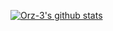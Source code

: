 [![Orz-3's github stats](https://github-readme-stats.vercel.app/api?username=Orz-3&show_icons=true)](https://github.com/Orz-3)

<!--
### Hi there 👋
**Orz-3M/Orz-3** is a ✨ _special_ ✨ repository because its `README.md` (this file) appears on your GitHub profile.

Here are some ideas to get you started:

- 🔭 I’m currently working on ...
- 🌱 I’m currently learning ...
- 👯 I’m looking to collaborate on ...
- 🤔 I’m looking for help with ...
- 💬 Ask me about ...
- 📫 How to reach me: ...
- 😄 Pronouns: ...
- ⚡ Fun fact: ...
-->
